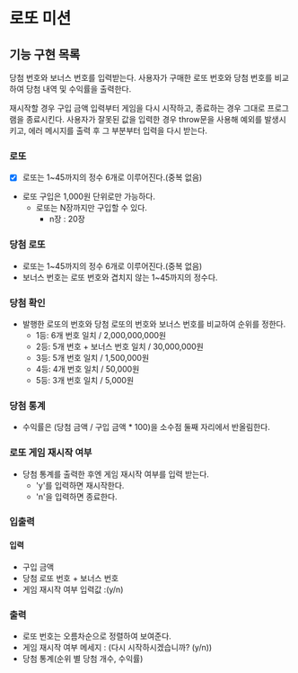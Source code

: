 # 로또 미션

## 기능 구현 목록

당첨 번호와 보너스 번호를 입력받는다.
사용자가 구매한 로또 번호와 당첨 번호를 비교하여 당첨 내역 및 수익률을 출력한다.

재시작할 경우 구입 금액 입력부터 게임을 다시 시작하고, 종료하는 경우 그대로 프로그램을 종료시킨다.
사용자가 잘못된 값을 입력한 경우 throw문을 사용해 예외를 발생시키고, 에러 메시지를 출력 후 그 부분부터 입력을 다시 받는다.

### 로또

- [x] 로또는 1~45까지의 정수 6개로 이루어진다.(중복 없음)
- 로또 구입은 1,000원 단위로만 가능하다.
  - 로또는 N장까지만 구입할 수 있다.
    - n장 : 20장

### 당첨 로또

- 로또는 1~45까지의 정수 6개로 이루어진다.(중복 없음)
- 보너스 번호는 로또 번호와 겹치지 않는 1~45까지의 정수다.

### 당첨 확인

- 발행한 로또의 번호와 당첨 로또의 번호와 보너스 번호를 비교하여 순위를 정한다.
  - 1등: 6개 번호 일치 / 2,000,000,000원
  - 2등: 5개 번호 + 보너스 번호 일치 / 30,000,000원
  - 3등: 5개 번호 일치 / 1,500,000원
  - 4등: 4개 번호 일치 / 50,000원
  - 5등: 3개 번호 일치 / 5,000원

### 당첨 통계

- 수익률은 (당첨 금액 / 구입 금액 \* 100)을 소수점 둘째 자리에서 반올림한다.

### 로또 게임 재시작 여부

- 당첨 통계를 출력한 후엔 게임 재시작 여부를 입력 받는다.
  - 'y'를 입력하면 재시작한다.
  - 'n'을 입력하면 종료한다.

### 입출력

#### 입력

- 구입 금액
- 당첨 로또 번호 + 보너스 번호
- 게임 재시작 여부 입력값 :(y/n)

### 출력

- 로또 번호는 오름차순으로 정렬하여 보여준다.
- 게임 재시작 여부 메세지 : (다시 시작하시겠습니까? (y/n))
- 당첨 통계(순위 별 당첨 개수, 수익률)
